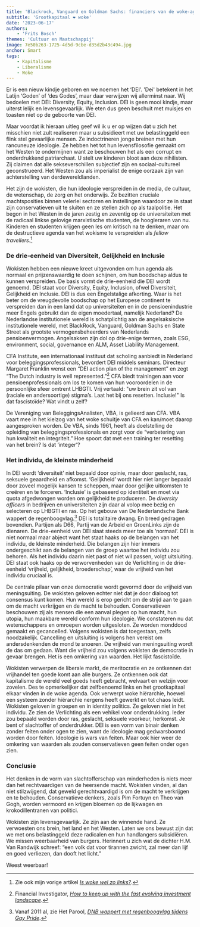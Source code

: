 ```yaml
---
title: 'Blackrock, Vanguard en Goldman Sachs: financiers van de woke-agenda'
subtitle: 'Grootkapitaal ❤️ woke'
date: '2023-06-17'
authors:
    - 'Frits Bosch'
themes: 'Cultuur en Maatschappij'
image: 7e50b263-1725-4d5d-9cbe-d35d2b43c494.jpg
anchor: Smart
tags:
    - Kapitalisme
    - Liberalisme
    - Woke
---
```


Er is een nieuw kindje geboren en we noemen het ‘DEI’. 'Dei' betekent in het Latijn ‘Goden’ of ‘des Godes’, maar daar verwijzen wij allerminst naar. Wij bedoelen met DEI: Diversity, Equity, Inclusion. DEI is geen mooi kindje, maar uiterst lelijk en levensgevaarlijk. We eten dus geen beschuit met muisjes en toasten niet op de geboorte van DEI.

Maar voordat ik hieraan uitleg geef wil ik u er op wijzen dat u zich het misschien niet zult realiseren maar u subsidieert met uw belastinggeld een flink stel gevaarlijke mensen. Ze indoctrineren jonge breinen met hun rancuneuze ideologie. Ze hebben het tot hun levensfilosofie gemaakt om het Westen te ondermijnen want ze beschouwen het als een corrupt en onderdrukkend patriarchaat. U stelt uw kinderen bloot aan deze nihilisten. Zij claimen dat alle sekseverschillen subjectief zijn en sociaal-cultureel geconstrueerd. Het Westen zou als imperialist de enige oorzaak zijn van achterstelling van derdewereldlanden. 

Het zijn de wokisten, die hun ideologie verspreiden in de media, de cultuur, de wetenschap, de zorg en het onderwijs. Ze bezitten cruciale machtsposities binnen velerlei sectoren en instellingen waardoor ze in staat zijn conservatieven uit te sluiten en ze stellen zich op als taalpolitie. Het begon in het Westen in de jaren zestig en zeventig op de universiteiten met de radicaal linkse gelovige marxistische studenten, de hoogleraren van nu. Kinderen en studenten krijgen geen les om kritisch na te denken, maar om de destructieve agenda van het wokisme te verspreiden als _fellow travellers_.[^1]


### De drie-eenheid van Diversiteit, Gelijkheid en Inclusie

Wokisten hebben een nieuwe kreet uitgevonden om hun agenda als normaal en prijzenswaardig te doen schijnen, om hun boodschap aldus te kunnen verspreiden. De basis vormt de drie-eenheid die DEI wordt genoemd. DEI staat voor Diversity, Equity, Inclusion, ofwel Diversiteit, Gelijkheid en Inclusie. DEI is dus een Engelstalige afkorting. Waar is het beter om de vreugdevolle boodschap op het Europese continent te verspreiden dan in een land dat op universiteiten en in de pensioenindustrie meer Engels gebruikt dan de eigen moedertaal, namelijk Nederland? De Nederlandse institutionele wereld is schatplichtig aan de angelsaksische institutionele wereld, met BlackRock, Vanguard, Goldman Sachs en State Street als grootste vermogensbeheerders van Nederlands pensioenvermogen. Angelsaksen zijn dol op drie-enige termen, zoals ESG, environment, social, governance en ALM, Asset Liability Management.

CFA Institute, een internationaal instituut dat scholing aanbiedt in Nederland voor beleggingsprofessionals, bevordert DEI middels seminars. Directeur Margaret Franklin wenst een “DEI action plan of the management” en zegt “The Dutch industry is well represented.”[^2] CFA biedt trainingen aan voor pensioenprofessionals om los te komen van hun vooroordelen in de persoonlijke sfeer omtrent LHBGTI. Vrij vertaald: "uw brein zit vol van (raciale en andersoortige) stigma’s. Laat het bij ons resetten. Inclusie!" Is dat fascistoïde? Wat vindt u zelf? 

De Vereniging van BeleggingsAnalisten, VBA, is gelieerd aan CFA. VBA vaart mee in het kielzog van het woke schuitje van CFA en kan/moet daarop aangesproken worden. De VBA, sinds 1961, heeft als doelstelling de opleiding van beleggingsprofessionals en zorgt voor de “verbetering van hun kwaliteit en integriteit.” Hoe spoort dat met een training ter resetting van het brein? Is dat ‘integer’?


### Het individu, de kleinste minderheid

In DEI wordt ‘diversiteit’ niet bepaald door opinie, maar door geslacht, ras, seksuele geaardheid en afkomst. ‘Gelijkheid’ wordt hier niet langer bepaald door zoveel mogelijk kansen te scheppen, maar door gelijke uitkomsten te creëren en te forceren. ‘Inclusie’ is gebaseerd op identiteit en moet via quota afgedwongen worden om gelijkheid te produceren. De _diversity officers_ in bedrijven en universiteiten zijn daar al volop mee bezig en selecteren op LHBGTI en ras. Op het gebouw van De Nederlandsche Bank wappert de regenboogvlag.[^3] DEI is totalitaire dwang. En breed gedragen bovendien. Partijen als D66, Partij van de Arbeid en GroenLinks zijn de dienaren. De drie-eenheid van DEI slaat steeds meer toe als ‘normaal’. DEI is niet normaal maar abject want het staat haaks op de belangen van het individu, de kleinste minderheid. Die belangen zijn hier immers ondergeschikt aan de belangen van de groep waartoe het individu zou behoren. Als het individu daarin niet past of niet wil passen, volgt uitsluiting. DEI staat ook haaks op de verworvenheden van de Verlichting in de drie-eenheid ‘vrijheid, gelijkheid, broederschap’, waar de vrijheid van het individu cruciaal is.

De centrale pilaar van onze democratie wordt gevormd door de vrijheid van meningsuiting. De wokisten geloven echter niet dat je door dialoog tot consensus kunt komen. Hun wereld is erop gericht om de strijd aan te gaan om de macht verkrijgen en de macht te behouden. Conservatieven beschouwen zij als mensen die een aanval plegen op hun macht, hun utopia, hun maakbare wereld conform hun ideologie. We constateren nu dat wetenschappers en omroepen worden uitgesloten. Ze worden monddood gemaakt en gecancelled. Volgens wokisten is dat toegestaan, zelfs noodzakelijk. Cancelling en uitsluiting is volgens hen vereist om andersdenkenden de mond te snoeren. De vrijheid van meningsuiting wordt de das om gedaan. Want die vrijheid zou volgens wokisten de democratie in gevaar brengen. Het is een omkering van waarden. Het lijkt fascistoïde.

Wokisten verwerpen de liberale markt, de meritocratie en ze ontkennen dat vrijhandel ten goede komt aan alle burgers. Ze ontkennen ook dat kapitalisme de wereld veel goeds heeft gebracht, welvaart en welzijn voor zovelen. Des te opmerkelijker dat zelfbenoemd links en het grootkapitaal elkaar vinden in de woke agenda. Ook verwerpt woke hiërarchie, hoewel een systeem zonder hiërarchie nergens heeft gewerkt en tot chaos leidt. Wokisten geloven in groepen en in identity politics. Ze geloven niet in het individu. Ze zien de Verlichting als een vehikel voor onderdrukking. Ieder zou bepaald worden door ras, geslacht, seksuele voorkeur, herkomst. Je bent of slachtoffer of onderdrukker. DEI is een vorm van binair denken zonder feiten onder ogen te zien, want de ideologie mag gedwarsboomd worden door feiten. Ideologie is wars van feiten. Maar ook hier weer de omkering van waarden als zouden conservatieven geen feiten onder ogen zien.


### Conclusie

Het denken in de vorm van slachtofferschap van minderheden is niets meer dan het rechtvaardigen van de heersende macht. Wokisten vinden, al dan niet stilzwijgend, dat geweld gerechtvaardigd is om de macht te verkrijgen en te behouden. Conservatieve denkers, zoals Pim Fortuyn en Theo van Gogh, worden vermoord en krijgen bloemen op de lijkwagen en krokodillentranen van politici.

Wokisten zijn levensgevaarlijk. Ze zijn aan de winnende hand. Ze verwoesten ons brein, het land en het Westen. Laten we ons bewust zijn dat we met ons belastinggeld deze radicalen en hun handlangers subsidiëren. We missen weerbaarheid van burgers. Herinnert u zich wat de dichter H.M. Van Randwijk schreef: “een volk dat voor tirannen zwicht, zal meer dan lijf en goed verliezen, dan dooft het licht.” 

Weest weerbaar!

[^1]: Zie ook mijn vorige artikel _[Is woke wel zo links?](https://reactionair.nl/artikelen/is-woke-wel-zo-links/)_.
[^2]: Financial Investigator, _[How to keep up with the fast evolving investment landscape](https://www.financialinvestigator.nl/en/nieuws-detailpagina/2023/05/15/Margaret-Franklin-How-to-keep-up-with-the-fast-evolving-investment-landscape)_.
[^3]: Vanaf 2011 al, zie Het Parool, _[DNB wappert met regenboogvlag tijdens Gay Pride](https://www.parool.nl/nieuws/dnb-wappert-met-regenboogvlag-tijdens-gay-pride~b3bcf56d/)_.
